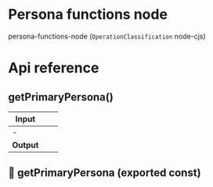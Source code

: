 # Persona functions node

persona-functions-node (`OperationClassification` node-cjs)



# Api reference

## getPrimaryPersona()

| Input      |    |    |
| ---------- | -- | -- |
| - | | |
| **Output** |    |    |



## 📄 getPrimaryPersona (exported const)

